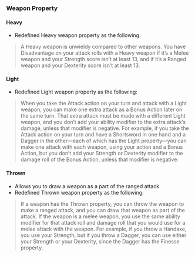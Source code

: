 ### Weapon Property

#### Heavy
* Redefined Heavy weapon property as the following:
> A Heavy weapon is unwieldy compared to other weapons. You have Disadvantage on your attack rolls with a Heavy weapon if it’s a Melee weapon and your Strength score isn’t at least 13, and if it’s a Ranged weapon and your Dexterity score isn’t at least 13.

#### Light
* Redefined Light weapon property as the following:
> When you take the Attack action on your turn and attack with a Light weapon, you can make one extra attack as a Bonus Action later on the same turn. That extra attack must be made with a different Light weapon, and you don’t add your ability modifier to the extra attack’s damage, unless that modifier is negative. For example, if you take the Attack action on your turn and have a Shortsword in one hand and a Dagger in the other—each of which has the Light property—you can make one attack with each weapon, using your action and a Bonus Action, but you don’t add your Strength or Dexterity modifier to the damage roll of the Bonus Action, unless that modifier is negative.

#### Thrown
* Allows you to draw a weapon as a part of the ranged attack
* Redefined Thrown weapon property as the following:
> If a weapon has the Thrown property, you can throw the weapon to make a ranged attack, and you can draw that weapon as part of the attack. If the weapon is a melee weapon, you use the same ability modifier for that attack roll and damage roll that you would use for a melee attack with the weapon. For example, if you throw a Handaxe, you use your Strength, but if you throw a Dagger, you can use either your Strength or your Dexterity, since the Dagger has the Finesse property.